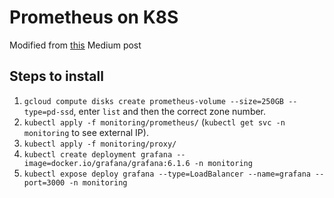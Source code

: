 # Prometheus on K8S

Modified from [this](https://medium.com/devopslinks/production-grade-kubernetes-monitoring-using-prometheus-78144b835b60) Medium post

## Steps to install

1. `gcloud compute disks create prometheus-volume --size=250GB --type=pd-ssd`, enter `list` and then the correct zone number.
2. `kubectl apply -f monitoring/prometheus/` (`kubectl get svc -n monitoring` to see external IP).
3. `kubectl apply -f monitoring/proxy/`
4. `kubectl create deployment grafana --image=docker.io/grafana/grafana:6.1.6 -n monitoring`
5. `kubectl expose deploy grafana --type=LoadBalancer --name=grafana --port=3000 -n monitoring`
